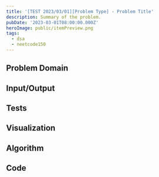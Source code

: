 ```yaml
---
title: '[TEST 2023/03/01][Problem Type] - Problem Title'
description: Summary of the problem.
pubDate: '2023-03-01T08:00:00.000Z'
heroImage: public/itemPreview.png
tags:
  - dsa
  - neetcode150
---
```


## Problem Domain

## Input/Output

## Tests

## Visualization

## Algorithm

## Code
